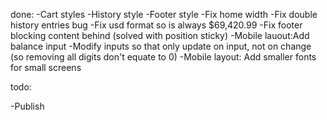 done:
-Cart styles
-History style
-Footer style
-Fix home width
-Fix double history entries bug
-Fix usd format so is always $69,420.99
-Fix footer blocking content behind (solved with position sticky)
-Mobile lauout:Add balance input
-Modify inputs so that only update on input, not on change (so removing all digits don't equate to 0)
-Mobile layout: Add smaller fonts for small screens

todo:

-Publish
